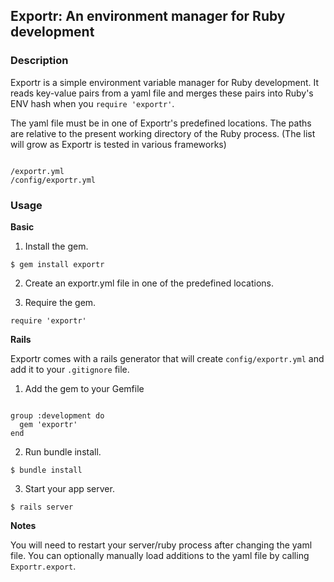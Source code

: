 ## Exportr: An environment manager for Ruby development

### Description

Exportr is a simple environment variable manager for Ruby development. It reads key-value pairs from a yaml file and merges these pairs into Ruby's ENV hash when you `require 'exportr'`.

The yaml file must be in one of Exportr's predefined locations. The paths are relative to the present working directory of the Ruby process. (The list will grow as Exportr is tested in various frameworks)

```

/exportr.yml
/config/exportr.yml

```

### Usage

**Basic**

1. Install the gem.

`$ gem install exportr`

2. Create an exportr.yml file in one of the predefined locations.

3. Require the gem.

`require 'exportr'`

**Rails**

Exportr comes with a rails generator that will create `config/exportr.yml` and add it to your `.gitignore` file.

1. Add the gem to your Gemfile

```

group :development do
  gem 'exportr'
end   

```

2. Run bundle install.

`$ bundle install`

3. Start your app server. 

`$ rails server`

**Notes**

You will need to restart your server/ruby process after changing the yaml file. You can optionally manually load additions to the yaml file by calling `Exportr.export`.









